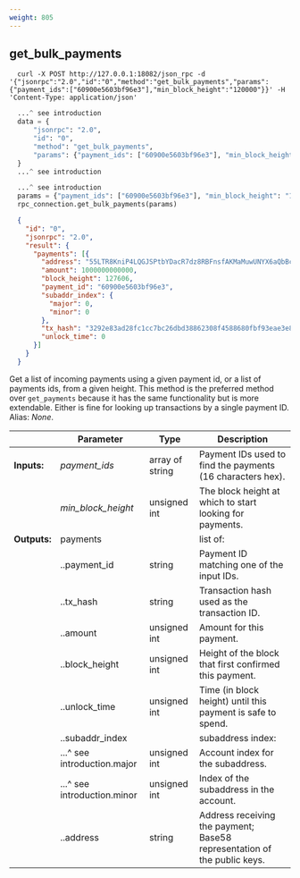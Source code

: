 ```yaml
---
weight: 805
---
```


## **get_bulk_payments**

```shell
  curl -X POST http://127.0.0.1:18082/json_rpc -d '{"jsonrpc":"2.0","id":"0","method":"get_bulk_payments","params":{"payment_ids":["60900e5603bf96e3"],"min_block_height":"120000"}}' -H 'Content-Type: application/json'
```
```python
  ...^ see introduction
  data = {
      "jsonrpc": "2.0",
      "id": "0",
      "method": "get_bulk_payments",
      "params": {"payment_ids": ["60900e5603bf96e3"], "min_block_height": "120000"},
  }
  ...^ see introduction
```
```py
  ...^ see introduction
  params = {"payment_ids": ["60900e5603bf96e3"], "min_block_height": "120000"}
  rpc_connection.get_bulk_payments(params)
```
```json
  {
    "id": "0",
    "jsonrpc": "2.0",
    "result": {
      "payments": [{
        "address": "55LTR8KniP4LQGJSPtbYDacR7dz8RBFnsfAKMaMuwUNYX6aQbBcovzDPyrQF9KXF9tVU6Xk3K8no1BywnJX6GvZX8yJsXvt",
        "amount": 1000000000000,
        "block_height": 127606,
        "payment_id": "60900e5603bf96e3",
        "subaddr_index": {
          "major": 0,
          "minor": 0
        },
        "tx_hash": "3292e83ad28fc1cc7bc26dbd38862308f4588680fbf93eae3e803cddd1bd614f",
        "unlock_time": 0
      }]
    }
  }
```
Get a list of incoming payments using a given payment id, or a list of payments ids, from a given height. This method is the preferred method over `get_payments` because it has the same functionality but is more extendable. Either is fine for looking up transactions by a single payment ID.  
Alias: *None*.  

|             | Parameter          | Type            | Description
| ---         | ---                | ---             | ---
|**Inputs:**  | *payment_ids*      | array of string | Payment IDs used to find the payments (16 characters hex).
|             | *min_block_height* | unsigned int    | The block height at which to start looking for payments.
|**Outputs:** | payments           |                 | list of:
|             | ..payment_id       | string          | Payment ID matching one of the input IDs.
|             | ..tx_hash          | string          | Transaction hash used as the transaction ID.
|             | ..amount           | unsigned int    | Amount for this payment.
|             | ..block_height     | unsigned int    | Height of the block that first confirmed this payment.
|             | ..unlock_time      | unsigned int    | Time (in block height) until this payment is safe to spend.
|             | ..subaddr_index    |                 | subaddress index:
|             | ...^ see introduction.major          | unsigned int    | Account index for the subaddress.
|             | ...^ see introduction.minor          | unsigned int    | Index of the subaddress in the account.
|             | ..address          | string          | Address receiving the payment; Base58 representation of the public keys.